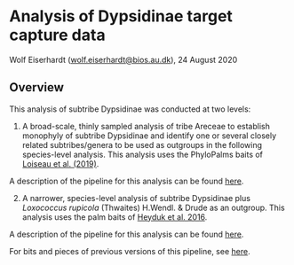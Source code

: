 # Analysis of Dypsidinae target capture data

Wolf Eiserhardt (wolf.eiserhardt@bios.au.dk), 24 August 2020

## Overview

This analysis of subtribe Dypsidinae was conducted at two levels:

1) A broad-scale, thinly sampled analysis of tribe Areceae to establish monophyly of subtribe Dypsidinae and identify one or several closely related subtribes/genera to be used as outgroups in the following species-level analysis. This analysis uses the PhyloPalms baits of [Loiseau et al. (2019)](https://www.frontiersin.org/articles/10.3389/fpls.2019.00864/full). 

A description of the pipeline for this analysis can be found [here](documentation/subtribes.md).

2) A narrower, species-level analysis of subtribe Dypsidinae plus _Loxococcus rupicola_ (Thwaites) H.Wendl. & Drude as an outgroup. This analysis uses the palm baits of [Heyduk et al. 2016](https://academic.oup.com/biolinnean/article/117/1/106/2440259).

A description of the pipeline for this analysis can be found [here](documentation/species.md).

For bits and pieces of previous versions of this pipeline, see [here](documentation/old_pipeline.md).












 


